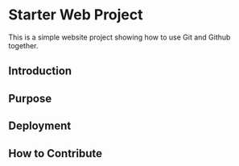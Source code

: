 # Starter Web Project

This is a simple website project showing how to use Git and Github together.

## Introduction

## Purpose

## Deployment

## How to Contribute